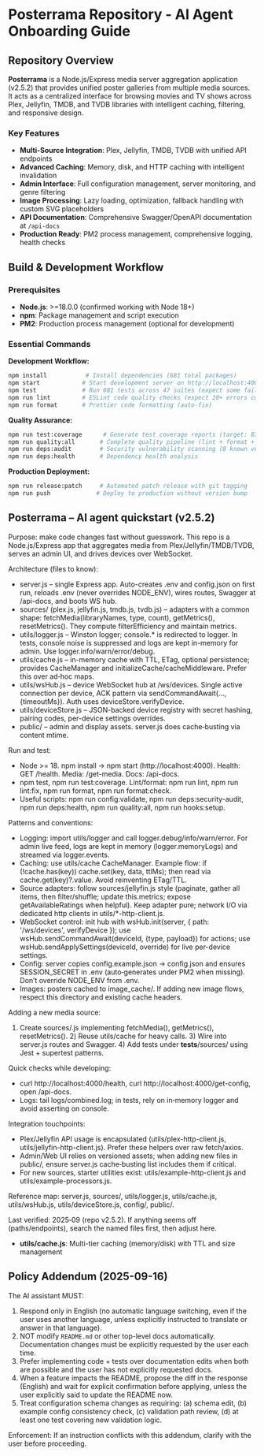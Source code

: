 # Posterrama Repository - AI Agent Onboarding Guide

## Repository Overview

**Posterrama** is a Node.js/Express media server aggregation application (v2.5.2) that provides unified poster galleries from multiple media sources. It acts as a centralized interface for browsing movies and TV shows across Plex, Jellyfin, TMDB, and TVDB libraries with intelligent caching, filtering, and responsive design.

### Key Features

- **Multi-Source Integration**: Plex, Jellyfin, TMDB, TVDB with unified API endpoints
- **Advanced Caching**: Memory, disk, and HTTP caching with intelligent invalidation
- **Admin Interface**: Full configuration management, server monitoring, and genre filtering
- **Image Processing**: Lazy loading, optimization, fallback handling with custom SVG placeholders
- **API Documentation**: Comprehensive Swagger/OpenAPI documentation at `/api-docs`
- **Production Ready**: PM2 process management, comprehensive logging, health checks

## Build & Development Workflow

### Prerequisites

- **Node.js**: >=18.0.0 (confirmed working with Node 18+)
- **npm**: Package management and script execution
- **PM2**: Production process management (optional for development)

### Essential Commands

**Development Workflow:**

```bash
npm install           # Install dependencies (681 total packages)
npm start            # Start development server on http://localhost:4000
npm test             # Run 681 tests across 47 suites (expect some failures)
npm run lint         # ESLint code quality checks (expect 20+ errors currently)
npm run format       # Prettier code formatting (auto-fix)
```

**Quality Assurance:**

```bash
npm run test:coverage      # Generate test coverage reports (target: 87%+)
npm run quality:all       # Complete quality pipeline (lint + format + test + security)
npm run deps:audit        # Security vulnerability scanning (8 known vulnerabilities)
npm run deps:health       # Dependency health analysis
```

**Production Deployment:**

```bash
npm run release:patch     # Automated patch release with git tagging
npm run push             # Deploy to production without version bump
```

## Posterrama – AI agent quickstart (v2.5.2)

Purpose: make code changes fast without guesswork. This repo is a Node.js/Express app that aggregates media from Plex/Jellyfin/TMDB/TVDB, serves an admin UI, and drives devices over WebSocket.

Architecture (files to know):

- server.js – single Express app. Auto-creates .env and config.json on first run, reloads .env (never overrides NODE_ENV), wires routes, Swagger at /api-docs, and boots WS hub.
- sources/ (plex.js, jellyfin.js, tmdb.js, tvdb.js) – adapters with a common shape: fetchMedia(libraryNames, type, count), getMetrics(), resetMetrics(). They compute filterEfficiency and maintain metrics.
- utils/logger.js – Winston logger; console.\* is redirected to logger. In tests, console noise is suppressed and logs are kept in-memory for admin. Use logger.info/warn/error/debug.
- utils/cache.js – in-memory cache with TTL, ETag, optional persistence; provides CacheManager and initializeCache/cacheMiddleware. Prefer this over ad‑hoc maps.
- utils/wsHub.js – device WebSocket hub at /ws/devices. Single active connection per device, ACK pattern via sendCommandAwait(..., {timeoutMs}). Auth uses deviceStore.verifyDevice.
- utils/deviceStore.js – JSON-backed device registry with secret hashing, pairing codes, per-device settings overrides.
- public/ – admin and display assets. server.js does cache‑busting via content mtime.

Run and test:

- Node >= 18. npm install → npm start (http://localhost:4000). Health: GET /health. Media: /get-media. Docs: /api-docs.
- npm test, npm run test:coverage. Lint/format: npm run lint, npm run lint:fix, npm run format, npm run format:check.
- Useful scripts: npm run config:validate, npm run deps:security-audit, npm run deps:health, npm run quality:all, npm run hooks:setup.

Patterns and conventions:

- Logging: import utils/logger and call logger.debug/info/warn/error. For admin live feed, logs are kept in memory (logger.memoryLogs) and streamed via logger.events.
- Caching: use utils/cache CacheManager. Example flow: if (!cache.has(key)) cache.set(key, data, ttlMs); then read via cache.get(key)?.value. Avoid reinventing ETag/TTL.
- Source adapters: follow sources/jellyfin.js style (paginate, gather all items, then filter/shuffle; update this.metrics; expose getAvailableRatings when helpful). Keep adapter pure; network I/O via dedicated http clients in utils/\*-http-client.js.
- WebSocket control: init hub with wsHub.init(server, { path: '/ws/devices', verifyDevice }); use wsHub.sendCommandAwait(deviceId, {type, payload}) for actions; use wsHub.sendApplySettings(deviceId, override) for live per-device settings.
- Config: server copies config.example.json → config.json and ensures SESSION_SECRET in .env (auto‑generates under PM2 when missing). Don’t override NODE_ENV from .env.
- Images: posters cached to image_cache/. If adding new image flows, respect this directory and existing cache headers.

Adding a new media source:

1. Create sources/<name>.js implementing fetchMedia(), getMetrics(), resetMetrics(). 2) Reuse utils/cache for heavy calls. 3) Wire into server.js routes and Swagger. 4) Add tests under **tests**/sources/ using Jest + supertest patterns.

Quick checks while developing:

- curl http://localhost:4000/health, curl http://localhost:4000/get-config, open /api-docs.
- Logs: tail logs/combined.log; in tests, rely on in‑memory logger and avoid asserting on console.

Integration touchpoints:

- Plex/Jellyfin API usage is encapsulated (utils/plex-http-client.js, utils/jellyfin-http-client.js). Prefer these helpers over raw fetch/axios.
- Admin/Web UI relies on versioned assets; when adding new files in public/, ensure server.js cache‑busting list includes them if critical.
- For new sources, starter utilities exist: utils/example-http-client.js and utils/example-processors.js.

Reference map: server.js, sources/, utils/logger.js, utils/cache.js, utils/wsHub.js, utils/deviceStore.js, config/, public/.

Last verified: 2025‑09 (repo v2.5.2). If anything seems off (paths/endpoints), search the named files first, then adjust here.

- **utils/cache.js**: Multi-tier caching (memory/disk) with TTL and size management

## Policy Addendum (2025-09-16)

The AI assistant MUST:

1. Respond only in English (no automatic language switching, even if the user uses another language, unless explicitly instructed to translate or answer in that language).
2. NOT modify `README.md` or other top-level docs automatically. Documentation changes must be explicitly requested by the user each time.
3. Prefer implementing code + tests over documentation edits when both are possible and the user has not explicitly requested docs.
4. When a feature impacts the README, propose the diff in the response (English) and wait for explicit confirmation before applying, unless the user explicitly said to update the README now.
5. Treat configuration schema changes as requiring: (a) schema edit, (b) example config consistency check, (c) validation path review, (d) at least one test covering new validation logic.

Enforcement: If an instruction conflicts with this addendum, clarify with the user before proceeding.
